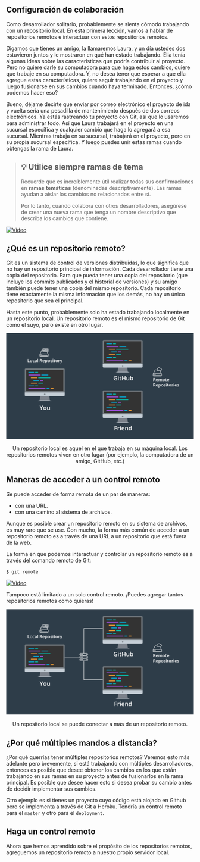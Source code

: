 ## Configuración de colaboración ##

Como desarrollador solitario, probablemente se sienta cómodo trabajando con un repositorio local. En esta primera lección, vamos a hablar de repositorios remotos e interactuar con estos repositorios remotos.

Digamos que tienes un amigo, la llamaremos Laura, y un día ustedes dos estuvieron juntos y le mostraron en qué han estado trabajando. Ella tenía algunas ideas sobre las características que podría contribuir al proyecto. Pero no quiere darle su computadora para que haga estos cambios, quiere que trabaje en su computadora. Y, no desea tener que esperar a que ella agregue estas características, quiere seguir trabajando en el proyecto y luego fusionarse en sus cambios cuando haya terminado. Entonces, ¿cómo podemos hacer eso?

Bueno, déjame decirte que enviar por correo electrónico el proyecto de ida y vuelta sería una pesadilla de mantenimiento después de dos correos electrónicos. Ya estás rastreando tu proyecto con Git, así que lo usaremos para administrar todo. Así que Laura trabajará en el proyecto en una sucursal específica y cualquier cambio que haga lo agregará a esa sucursal. Mientras trabaja en su sucursal, trabajará en el proyecto, pero en su propia sucursal específica. Y luego puedes unir estas ramas cuando obtengas la rama de Laura.

> ## :bulb: Utilice siempre ramas de tema ##
> Recuerde que es increíblemente útil realizar todas sus confirmaciones en **ramas** **temáticas** (denominadas descriptivamente). Las ramas ayudan a aislar los cambios no relacionados entre sí.
>
> Por lo tanto, cuando colabora con otros desarrolladores, asegúrese de crear una nueva rama que tenga un nombre descriptivo que describa los cambios que contiene.

[![Video](http://img.youtube.com/vi/AnSlYftJnwA/maxresdefault.jpg)](https://www.youtube.com/watch?v=AnSlYftJnwA)

## ¿Qué es un repositorio remoto? ##

Git es un sistema de control de versiones distribuidas, lo que significa que no hay un repositorio principal de información. Cada desarrollador tiene una copia del repositorio. Para que pueda tener una copia del repositorio (que incluye los commits publicados y el historial de versiones) y su amigo también puede tener una copia del mismo repositorio. Cada repositorio tiene exactamente la misma información que los demás, no hay un único repositorio que sea el principal.

Hasta este punto, probablemente solo ha estado trabajando localmente en un repositorio local. Un repositorio remoto es el mismo repositorio de Git como el suyo, pero existe en otro lugar.

<div class="figure">
<p align="center">
<img src="https://github.com/carlosal1015/GitHub-Collaboration/blob/master/images/2_1.png" width="700" alt="My caption"/></p>
<p align="center" class="caption">
Un repositorio local es aquel en el que trabaja en su máquina local. Los repositorios remotos viven en otro lugar (por ejemplo, la computadora de un amigo, GitHub, etc.)</p>
</div>

## Maneras de acceder a un control remoto ##

Se puede acceder de forma remota de un par de maneras:

- con una URL.
- con una camino al sistema de archivos.

Aunque es posible crear un repositorio remoto en su sistema de archivos, es muy raro que se use. Con mucho, la forma más común de acceder a un repositorio remoto es a través de una URL a un repositorio que está fuera de la web.

La forma en que podemos interactuar y controlar un repositorio remoto es a través del comando remoto de Git:

```
$ git remote
```

[![Video](http://img.youtube.com/vi/414f0ukhOTY/maxresdefault.jpg)](https://www.youtube.com/watch?v=414f0ukhOTY)

Tampoco está limitado a un solo control remoto. ¡Puedes agregar tantos repositorios remotos como quieras!

<div class="figure">
<p align="center">
<img src="https://github.com/carlosal1015/GitHub-Collaboration/blob/master/images/2_2.png" width="700" alt="My caption"/></p>
<p align="center" class="caption">
Un repositorio local se puede conectar a más de un repositorio remoto.
</p>
</div>

## ¿Por qué múltiples mandos a distancia? ##

¿Por qué querrías tener múltiples repositorios remotos? Veremos esto más adelante pero brevemente, si está trabajando con múltiples desarrolladores, entonces es posible que desee obtener los cambios en los que están trabajando en sus ramas en su proyecto antes de fusionarlos en la rama principal. Es posible que desee hacer esto si desea probar su cambio antes de decidir implementar sus cambios.

Otro ejemplo es si tienes un proyecto cuyo código está alojado en Github pero se implementa a través de Git a Heroku. Tendría un control remoto para el `master` y otro para el `deployment`.

## Haga un control remoto ##

Ahora que hemos aprendido sobre el propósito de los repositorios remotos, agreguemos un repositorio remoto a nuestro propio servidor local.
